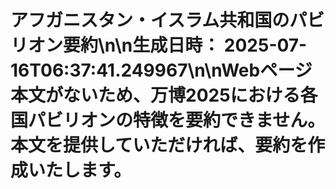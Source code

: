 # アフガニスタン・イスラム共和国のパビリオン要約\n\n**生成日時：** 2025-07-16T06:37:41.249967\n\nWebページ本文がないため、万博2025における各国パビリオンの特徴を要約できません。本文を提供していただければ、要約を作成いたします。